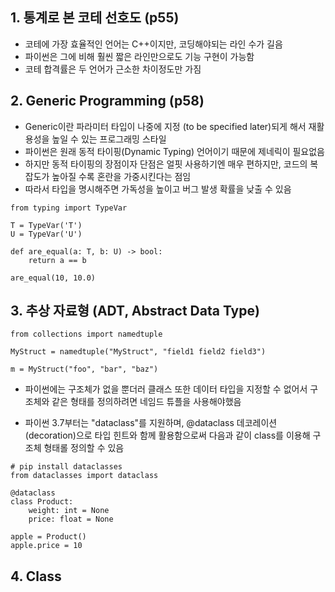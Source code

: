 ## 1. 통계로 본 코테 선호도 (p55) 

- 코테에 가장 효율적인 언어는 C++이지만, 코딩해야되는 라인 수가 길음
- 파이썬은 그에 비해 훨씬 짧은 라인만으로도 기능 구현이 가능함
- 코테 합격률은 두 언어가 근소한 차이정도만 가짐


## 2. Generic Programming (p58)

- Generic이란 파라미터 타입이 나중에 지정 (to be specified later)되게 해서 재활용성을 높일 수 있는 프로그래밍 스타일
- 파이썬은 원래 동적 타이핑(Dynamic Typing) 언어이기 때문에 제네릭이 필요없음
- 하지만 동적 타이핑의 장점이자 단점은 얼핏 사용하기엔 매우 편하지만, 코드의 복잡도가 높아질 수록 혼란을 가중시킨다는 점임
- 따라서 타입을 명시해주면 가독성을 높이고 버그 발생 확률을 낮출 수 있음

```
from typing import TypeVar

T = TypeVar('T')
U = TypeVar('U')

def are_equal(a: T, b: U) -> bool:
	return a == b

are_equal(10, 10.0)
```

## 3. 추상 자료형 (ADT, Abstract Data Type)

```
from collections import namedtuple

MyStruct = namedtuple("MyStruct", "field1 field2 field3")

m = MyStruct("foo", "bar", "baz")
```

- 파이썬에는 구조체가 없을 뿐더러 클래스 또한 데이터 타입을 지정할 수 없어서 구조체와 같은 형태를 정의하려면 네임드 튜플을 사용해야했음

- 파이썬 3.7부터는 "dataclass"를 지원하며, @dataclass 데코레이션(decoration)으로 타입 힌트와 함께 활용함으로써 다음과 같이 class를 이용해 구조체 형태롤 정의할 수 있음

```
# pip install dataclasses
from dataclasses import dataclass

@dataclass
class Product:
	weight: int = None
	price: float = None

apple = Product()
apple.price = 10  
```

## 4. Class



